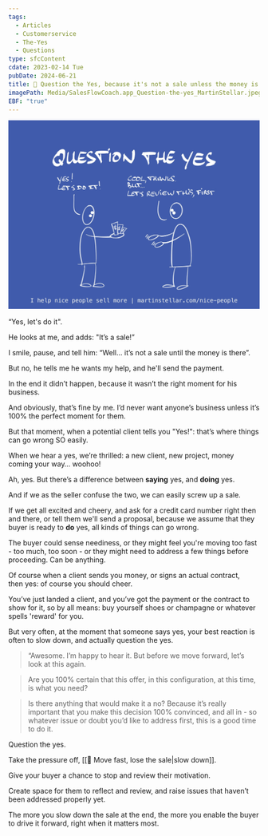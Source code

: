 ```yaml
---
tags:
  - Articles
  - Customerservice
  - The-Yes
  - Questions
type: sfcContent
cdate: 2023-02-14 Tue
pubDate: 2024-06-21
title: 📄 Question the Yes, because it's not a sale unless the money is there
imagePath: Media/SalesFlowCoach.app_Question-the-yes_MartinStellar.jpeg
EBF: "true"
---
```


![](Media/SalesFlowCoach.app_Question-the-yes_MartinStellar.jpeg)

“Yes, let's do it".

He looks at me, and adds: "It’s a sale!”

I smile, pause, and tell him: “Well... it’s not a sale until the money is there”.

But no, he tells me he wants my help, and he'll send the payment.

In the end it didn’t happen, because it wasn’t the right moment for his business. 

And obviously, that’s fine by me. I’d never want anyone’s business unless it’s 100% the perfect moment for them.

But that moment, when a potential client tells you "Yes!": that’s where things can go wrong SO easily.

When we hear a yes, we’re thrilled: a new client, new project, money coming your way… woohoo!

Ah, yes. But there’s a difference between **saying** yes, and **doing** yes.

And if we as the seller confuse the two, we can easily screw up a sale.

If we get all excited and cheery, and ask for a credit card number right then and there, or tell them we'll send a proposal, because we assume that they buyer is ready to **do** yes, all kinds of things can go wrong.

The buyer could sense neediness, or they might feel you're moving too fast - too much, too soon - or they might need to address a few things before proceeding. Can be anything.

Of course when a client sends you money, or signs an actual contract, then yes: of course you should cheer.

You’ve just landed a client, and you’ve got the payment or the contract to show for it, so by all means: buy yourself shoes or champagne or whatever spells 'reward' for you.

But very often, at the moment that someone says yes, your best reaction is often to slow down, and actually question the yes.

>“Awesome. I’m happy to hear it. But before we move forward, let’s look at this again.

> Are you 100% certain that this offer, in this configuration, at this time, is what you need?

> Is there anything that would make it a no? Because it’s really important that you make this decision 100% convinced, and all in - so whatever issue or doubt you’d like to address first, this is a good time to do it.

Question the yes.

Take the pressure off, [[📄 Move fast, lose the sale|slow down]].

Give your buyer a chance to stop and review their motivation.

Create space for them to reflect and review, and raise issues that haven’t been addressed properly yet.

The more you slow down the sale at the end, the more you enable the buyer to drive it forward, right when it matters most.



